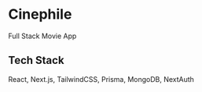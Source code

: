 # Cinephile

Full Stack Movie App

## Tech Stack
React, Next.js, TailwindCSS, Prisma, MongoDB, NextAuth
